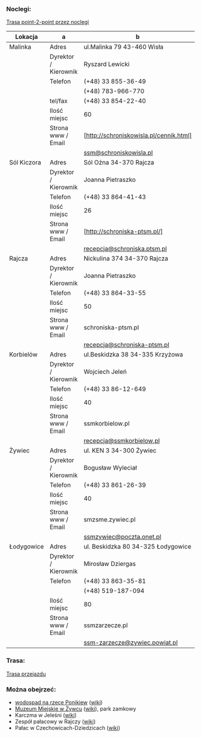 ### Noclegi:
[Trasa point-2-point przez noclegi](https://maps.openrouteservice.org/directions?n1=49.70712&n2=19.229246&n3=13&a=49.793619,18.789495,49.637751,18.946235,49.520908,19.027039,49.502513,19.097156,49.58232,19.34373,49.728449,19.125429,49.686166,19.210731,49.914745,19.005904&b=1a&c=0&g1=-1&g2=0&h2=3&k1=en-US&k2=km)

| Lokacja | a | b |
| --- | --- | --- |
| Malinka | Adres | ul.Malinka 79 43-460 Wisła |
| | Dyrektor / Kierownik | Ryszard Lewicki |
| | Telefon | (+48) 33 855-36-49 |
| | | (+48) 783-966-770 |
| | tel/fax | (+48) 33 854-22-40 |
| | Ilość miejsc | 60 |
| | Strona www / Email | [http://schroniskowisla.pl/cennik.html] |
| | | ssm@schroniskowisla.pl |
| Sól Kiczora | Adres | Sól Oźna 34-370 Rajcza |
| | Dyrektor / Kierownik | Joanna Pietraszko |
| | Telefon | (+48) 33 864-41-43 |
| | Ilość miejsc | 26 |
| | Strona www / Email | [http://schroniska-ptsm.pl/] |
| | | recepcja@schroniska.ptsm.pl |
| Rajcza | Adres | Nickulina 374 34-370 Rajcza |
| | Dyrektor / Kierownik | Joanna Pietraszko |
| | Telefon | (+48) 33 864-33-55 |
| | Ilość miejsc | 50 |
| | Strona www / Email | schroniska-ptsm.pl |
| | | recepcja@schroniska-ptsm.pl |
| Korbielów | Adres | ul.Beskidzka 38 34-335 Krzyżowa |
| | Dyrektor / Kierownik | Wojciech Jeleń |
| | Telefon | (+48) 33 86-12-649 |
| | Ilość miejsc | 40 |
| | Strona www / Email | ssmkorbielow.pl |
| | | recepcja@ssmkorbielow.pl |
| Żywiec | Adres | ul. KEN 3 34-300 Żywiec |
| | Dyrektor / Kierownik | Bogusław Wyleciał |
| | Telefon | (+48) 33 861-26-39 |
| | Ilość miejsc | 40 |
| | Strona www / Email | smzsme.zywiec.pl |
| | | ssmzywiec@poczta.onet.pl |
| Łodygowice | Adres | ul. Beskidzka 80 34-325 Łodygowice|
| | Dyrektor / Kierownik | Mirosław Dziergas |
| | Telefon | (+48) 33 863-35-81 |
| | | (+48) 519-187-094 |
| | Ilość miejsc | 80 |
| | Strona www / Email | ssmzarzecze.pl |
| | | ssm-zarzecze@zywiec.powiat.pl |

### Trasa:
[Trasa przejazdu](https://maps.openrouteservice.org/directions?n1=49.54256&n2=18.987452&n3=14&a=49.793619,18.789495,49.637751,18.946235,49.624271,18.91142,49.607866,18.923718,49.598147,18.924856,49.520908,19.027039,49.502513,19.097156,49.613199,19.267277,49.58232,19.34373,49.659663,19.309486,49.686166,19.210731,49.728449,19.125429,49.774857,19.201726,49.914745,19.005904&b=1a&c=0&g1=-1&g2=0&h2=3&k1=en-US&k2=km)

### Można obejrzeć:
- [wodospad na rzece Ponikiew](https://www.openstreetmap.org/node/3867926295) ([wiki](https://pl.wikipedia.org/wiki/Ponikwa_(dop%C5%82yw_So%C5%82y)))
- [Muzeum Miejskie w Żywcu](http://www.muzeum-zywiec.pl/) ([wiki](https://pl.wikipedia.org/wiki/Muzeum_Miejskie_w_%C5%BBywcu)), park zamkowy
- Karczma w Jeleśni ([wiki](https://pl.wikipedia.org/wiki/Karczma_w_Jele%C5%9Bni))
- Zespół pałacowy w Rajczy ([wiki](https://pl.wikipedia.org/wiki/Pa%C5%82ac_w_Rajczy))
- Pałac w Czechowicach-Dziedzicach ([wiki](https://pl.wikipedia.org/wiki/Pa%C5%82ac_Kotuli%C5%84skich))
